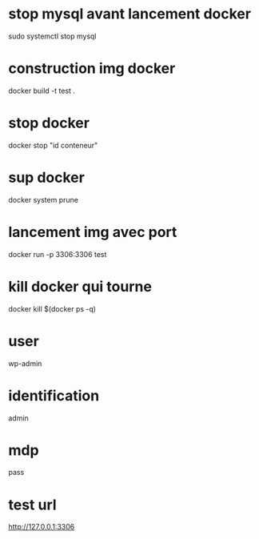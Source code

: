 # stop mysql avant lancement docker
sudo systemctl stop mysql

# construction img docker
docker build -t test .

# stop docker
docker stop "id conteneur"

# sup docker
docker system prune

# lancement img avec port
docker run -p 3306:3306 test

# kill docker qui tourne
docker kill $(docker ps -q)

# user
wp-admin

# identification
admin

# mdp
pass

# test url
http://127.0.0.1:3306
